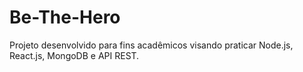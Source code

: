 # Be-The-Hero
Projeto desenvolvido para fins acadêmicos visando praticar Node.js, React.js, MongoDB e API REST.
